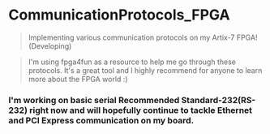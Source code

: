 # CommunicationProtocols_FPGA
>  Implementing various communication protocols on my Artix-7 FPGA! (Developing)

>  I'm using fpga4fun as a resource to help me go through these protocols. It's a great tool and I highly recommend for anyone to learn more about the FPGA world :)

### I'm working on basic serial Recommended Standard-232(RS-232) right now and will hopefully continue to tackle Ethernet and PCI Express communication on my board.
